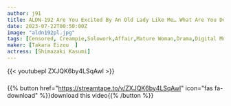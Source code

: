 ```yaml
---
author: j91
title: ALDN-192 Are You Excited By An Old Lady Like Me… What Are You Doing… Kasumi Shimazaki
date: 2023-07-22T00:50:00Z
image: "aldn192pl.jpg"
tags: [Censored, Creampie,Solowork,Affair,Mature Woman,Drama,Digital Mosaic	]
maker: [Takara Eizou  ]
actress: [Shimazaki Kasumi]
---
```



{{< youtubepl ZXJQK6by4LSqAwl >}}
###

{{% button href="https://streamtape.to/v/ZXJQK6by4LSqAwl" icon="fas fa-download" %}}download this video{{% /button %}}
